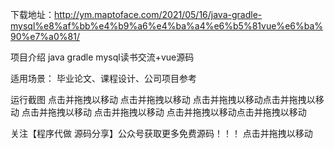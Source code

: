 下载地址：http://ym.maptoface.com/2021/05/16/java-gradle-mysql%e8%af%bb%e4%b9%a6%e4%ba%a4%e6%b5%81vue%e6%ba%90%e7%a0%81/

项目介绍
java gradle mysql读书交流+vue源码

适用场景：
毕业论文、课程设计、公司项目参考

运行截图
点击并拖拽以移动​ 点击并拖拽以移动​ 点击并拖拽以移动​ 点击并拖拽以移动​ 点击并拖拽以移动​ 点击并拖拽以移动​ 点击并拖拽以移动​ 点击并拖拽以移动​

关注【程序代做 源码分享】公众号获取更多免费源码！！！
点击并拖拽以移动​
